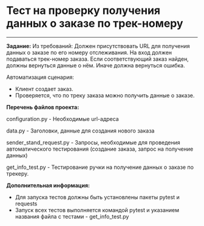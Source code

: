 ﻿# Тест на проверку получения данных о заказе по трек-номеру
****
**Задание:**
Из требований:
Должен присутствовать URL для получения данных о заказе по его номеру отслеживания. На вход должен подаваться трек-номер заказа. 
Если соответствующий заказ найден, должны вернуться данные о нём. Иначе должна вернуться ошибка.

Автоматизация сценария:
- Клиент создает заказ.
- Проверяется, что по треку заказа можно получить данные о заказе.
  

**Перечень файлов проекта:**

configuration.py - Необходимые url-адреса 

data.py - Заголовки, данные для создания нового заказа

sender_stand_request.py - Запросы, необходимые для проведения автоматического тестирования (создание заказа, запрос на получение данных) 

get_info_test.py - Тестирование ручки на получение данных о заказе по трекеру. 



**Дополнительная информация:**
- Для запуска тестов должны быть установлены пакеты pytest и requests
- Запуск всех тестов выполняется командой pytest и указанием названия файла с тестами - get_info_test.py

